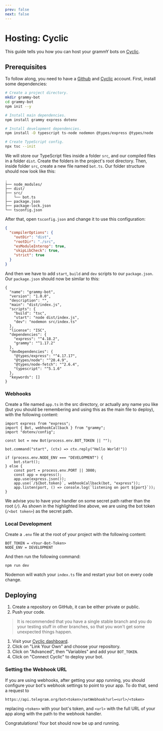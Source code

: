 ```yaml
---
prev: false
next: false
---
```


# Hosting: Cyclic

This guide tells you how you can host your grammY bots on [Cyclic](https://cyclic.sh/).

## Prerequisites

To follow along, you need to have a [Github](https://github.com/) and [Cyclic](https://cyclic.sh/) account.
First, install some dependencies:

```sh
# Create a project directory.
mkdir grammy-bot
cd grammy-bot
npm init --y

# Install main dependencies.
npm install grammy express dotenv

# Install development dependencies.
npm install -D typescript ts-node nodemon @types/express @types/node

# Create TypeScript config.
npx tsc --init
```

We will store our TypeScript files inside a folder `src`, and our compiled files in a folder `dist`.
Create the folders in the project's root directory.
Then, inside folder `src`, create a new file named `bot.ts`.
Our folder structure should now look like this:

```asciiart:no-line-numbers
.
├── node_modules/
├── dist/
├── src/
│   └── bot.ts
├── package.json
├── package-lock.json
└── tsconfig.json
```

After that, open `tsconfig.json` and change it to use this configuration:

```json
{
  "compilerOptions": {
    "outDir": "dist",
    "rootDir": "./src",
    "esModuleInterop": true,
    "skipLibCheck": true,
    "strict": true
  }
}
```

And then we have to add `start`, `build` and `dev` scripts to our `package.json`.
Our `package.json` should now be similar to this:

```json{6}
{
  "name": "grammy-bot",
  "version": "1.0.0",
  "description": "",
  "main": "dist/index.js",
  "scripts": {
    "build": "tsc",
    "start": "node dist/index.js",
    "dev": "nodemon src/index.ts"
  },
  "license": "ISC",
  "dependencies": {
    "express": "^4.18.2",
    "grammy": "^1.17.2"
  },
  "devDependencies": {
    "@types/express": "^4.17.17",
    "@types/node": "^20.4.9",
    "@types/node-fetch": "^2.6.4",
    "typescript": "^5.1.6"
  },
  "keywords": []
}
```

### Webhooks

Create a file named `app.ts` in the src directory, or actually any name you like (but you should be remembering and using this as the main file to deploy), with the following content:

```ts{10} [Node.js]
import express from "express";
import { Bot, webhookCallback } from "grammy";
import "dotenv/config";

const bot = new Bot(process.env.BOT_TOKEN || "");

bot.command("start", (ctx) => ctx.reply("Hello World!"))

if (process.env.NODE_ENV === "DEVELOPMENT") {
	bot.start();
} else {
	const port = process.env.PORT || 3000;
	const app = express();
	app.use(express.json());
	app.use(`/${bot.token}`, webhookCallback(bot, "express"));
	app.listen(port, () => console.log(`listening on port ${port}`));
}
```

We advise you to have your handler on some secret path rather than the root (`/`).
As shown in the highlighted line above, we are using the bot token (`/<bot token>`) as the secret path.

### Local Development

Create a `.env` file at the root of your project with the following content:
```
BOT_TOKEN = <Your-Bot-Token>
NODE_ENV = DEVELOPMENT
```

And then run the following command:
```shell
npm run dev
```

Nodemon will watch your `index.ts` file and restart your bot on every code change.


## Deploying

1. Create a repository on GitHub, it can be either private or public.
2. Push your code.

> It is recommended that you have a single stable branch and you do your testing stuff in other branches, so that you won't get some unexpected things happen.

1. Visit your [Cyclic dashboard](https://app.cyclic.sh).
2. Click on "Link Your Own" and choose your repository.
3. Click on "Advanced", then "Variables" and add your `BOT_TOKEN`.
4. Click on "Connect Cyclic" to deploy your bot.

### Setting the Webhook URL

If you are using webhooks, after getting your app running, you should configure your bot's webhook settings to point to your app.
To do that, send a request to

```text
https://api.telegram.org/bot<token>/setWebhook?url=<url>/<token>
```

replacing `<token>` with your bot's token, and `<url>` with the full URL of your app along with the path to the webhook handler.

Congratulations!
Your bot should now be up and running.
